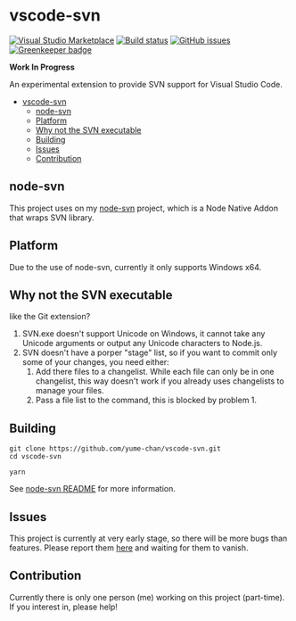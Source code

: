 # vscode-svn

[![Visual Studio Marketplace](https://img.shields.io/vscode-marketplace/v/simonchan.vscode-svn.svg)](https://marketplace.visualstudio.com/items?itemName=simonchan.vscode-svn)
[![Build status](https://ci.appveyor.com/api/projects/status/2i0hcx8jhr74d7t5/branch/master?svg=true)](https://ci.appveyor.com/project/yume-chan/vscode-svn/branch/master)
[![GitHub issues](https://img.shields.io/github/issues/yume-chan/vscode-svn.svg)](https://github.com/yume-chan/vscode-svn/issues)
[![Greenkeeper badge](https://badges.greenkeeper.io/yume-chan/vscode-svn.svg)](https://greenkeeper.io/)

**Work In Progress**

An experimental extension to provide SVN support for Visual Studio Code.

- [vscode-svn](#vscode-svn)
    - [node-svn](#node-svn)
    - [Platform](#platform)
    - [Why not the SVN executable](#why-not-the-svn-executable)
    - [Building](#building)
    - [Issues](#issues)
    - [Contribution](#contribution)

## node-svn

This project uses on my [node-svn](https://github.com/yume-chan/node-svn) project, which is a Node Native Addon that wraps SVN library.

## Platform

Due to the use of node-svn, currently it only supports Windows x64.

## Why not the SVN executable

like the Git extension?

1. SVN.exe doesn't support Unicode on Windows, it cannot take any Unicode arguments or output any Unicode characters to Node.js.
1. SVN doesn't have a porper "stage" list, so if you want to commit only some of your changes, you need either:
    1. Add there files to a changelist. While each file can only be in one changelist, this way doesn't work if you already uses changelists to manage your files.
    1. Pass a file list to the command, this is blocked by problem 1.

## Building

```` shell
git clone https://github.com/yume-chan/vscode-svn.git
cd vscode-svn

yarn
````

See [node-svn README](https://github.com/yume-chan/node-svn#readme) for more information.

## Issues

This project is currently at very early stage, so there will be more bugs than features. Please report them [here](https://github.com/yume-chan/vscode-data) and waiting for them to vanish.

## Contribution

Currently there is only one person (me) working on this project (part-time). If you interest in, please help!
